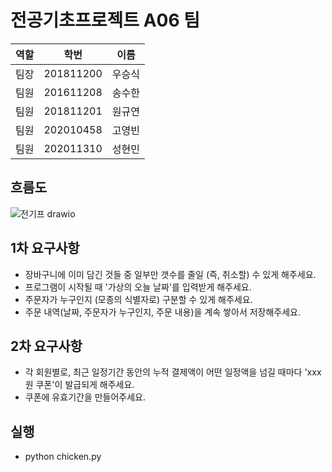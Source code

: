 # 전공기초프로젝트 A06 팀
|   역할   |     학번     |   이름   |
|:--------:|:------------:|:--------:|
|  팀장    | 201811200    |  우승식  |
|  팀원    | 201611208    |  송수한  |
|  팀원    | 201811201    |  원규연  |
|  팀원    | 202010458    |  고영빈  |
|  팀원    | 202011310    |  성현민  |

## 흐름도
![전기프 drawio](https://github.com/intelryzen/Konkuk-A06/assets/66426612/2824147a-3263-4987-a6fd-5dbb56563970)

## 1차 요구사항
* 장바구니에 이미 담긴 것들 중 일부만 갯수를 줄일 (즉, 취소할) 수 있게 해주세요.
* 프로그램이 시작될 때 '가상의 오늘 날짜'를 입력받게 해주세요.
* 주문자가 누구인지 (모종의 식별자로) 구분할 수 있게 해주세요.
* 주문 내역(날짜, 주문자가 누구인지, 주문 내용)을 계속 쌓아서 저장해주세요.

## 2차 요구사항
* 각 회원별로, 최근 일정기간 동안의 누적 결제액이 어떤 일정액을 넘길 때마다 'xxx원 쿠폰'이 발급되게 해주세요.
* 쿠폰에 유효기간을 만들어주세요.

## 실행
* python chicken.py